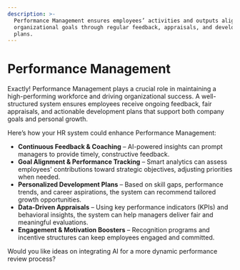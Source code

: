 ```yaml
---
description: >-
  Performance Management ensures employees’ activities and outputs align with
  organizational goals through regular feedback, appraisals, and development
  plans.
---
```


# Performance Management

Exactly! Performance Management plays a crucial role in maintaining a high-performing workforce and driving organizational success. A well-structured system ensures employees receive ongoing feedback, fair appraisals, and actionable development plans that support both company goals and personal growth.

Here’s how your HR system could enhance Performance Management:

* **Continuous Feedback & Coaching** – AI-powered insights can prompt managers to provide timely, constructive feedback.
* **Goal Alignment & Performance Tracking** – Smart analytics can assess employees' contributions toward strategic objectives, adjusting priorities when needed.
* **Personalized Development Plans** – Based on skill gaps, performance trends, and career aspirations, the system can recommend tailored growth opportunities.
* **Data-Driven Appraisals** – Using key performance indicators (KPIs) and behavioral insights, the system can help managers deliver fair and meaningful evaluations.
* **Engagement & Motivation Boosters** – Recognition programs and incentive structures can keep employees engaged and committed.

Would you like ideas on integrating AI for a more dynamic performance review process?
